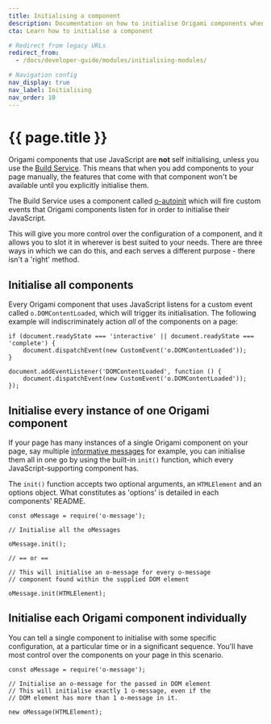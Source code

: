 ```yaml
---
title: Initialising a component
description: Documentation on how to initialise Origami components when you're using a manual build process.
cta: Learn how to initialise a component

# Redirect from legacy URLs
redirect_from:
  - /docs/developer-guide/modules/initialising-modules/

# Navigation config
nav_display: true
nav_label: Initialising
nav_order: 10
---
```


# {{ page.title }}

Origami components that use JavaScript are **not** self initialising, unless you use the [Build Service](https://www.ft.com/__origami/service/build/v2/). This means that when you add components to your page manually, the features that come with that component won't be available until you explicitly initialise them.

<aside>The Build Service uses a component called <a href="https://registry.origami.ft.com/components/o-autoinit">o-autoinit</a> which will fire custom events that Origami components listen for in order to initialise their JavaScript.</aside>

This will give you more control over the configuration of a component, and it allows you to slot it in wherever is best suited to your needs. There are three ways in which we can do this, and each serves a different purpose - there isn't a 'right' method.

## Initialise all components

Every Origami component that uses JavaScript listens for a custom event called `o.DOMContentLoaded`, which will trigger its initialisation.
The following example will indiscriminately action _all_ of the components on a page:

<pre class="o-layout__main__full-span"><code class="o-syntax-highlight--javascript">if (document.readyState === 'interactive' || document.readyState === 'complete') {
	document.dispatchEvent(new CustomEvent('o.DOMContentLoaded'));
}

document.addEventListener('DOMContentLoaded', function () {
	document.dispatchEvent(new CustomEvent('o.DOMContentLoaded'));
});</code></pre>

## Initialise every instance of one Origami component

If your page has many instances of a single Origami component on your page, say multiple [informative messages](https://registry.origami.ft.com/components/o-message#demo-notice-inform) for example, you can initialise them all in one go by using the built-in `init()` function, which every JavaScript-supporting component has.

The `init()` function accepts two optional arguments, an `HTMLElement` and an options object. What constitutes as 'options' is detailed in each components' README.

<pre><code class="o-syntax-highlight--javascript">const oMessage = require('o-message');

// Initialise all the oMessages

oMessage.init();

// == or ==

// This will initialise an o-message for every o-message
// component found within the supplied DOM element

oMessage.init(HTMLElement);</code></pre>

## Initialise each Origami component individually

You can tell a single component to initialise with some specific configuration, at a particular time or in a significant sequence. You'll have most control over the components on your page in this scenario.

<pre><code class="o-syntax-highlight--javascript">const oMessage = require('o-message');

// Initialise an o-message for the passed in DOM element
// This will initialise exactly 1 o-message, even if the
// DOM element has more than 1 o-message in it.

new oMessage(HTMLElement);</code></pre>
